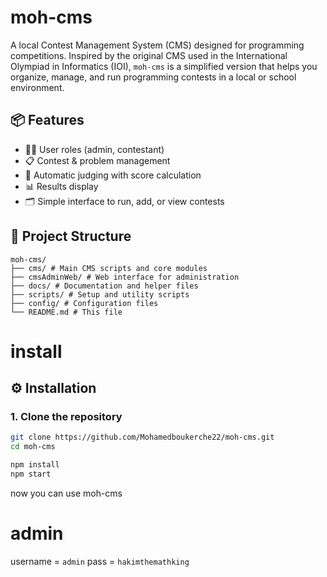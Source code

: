 # moh-cms

A local Contest Management System (CMS) designed for programming competitions. Inspired by the original CMS used in the International Olympiad in Informatics (IOI), `moh-cms` is a simplified version that helps you organize, manage, and run programming contests in a local or school environment.

## 📦 Features

- 🧑‍💻 User roles (admin, contestant)
- 📋 Contest & problem management
- 🧪 Automatic judging with score calculation
- 📊 Results display
- 🗂️ Simple interface to run, add, or view contests

## 📁 Project Structure

```
moh-cms/
├── cms/ # Main CMS scripts and core modules
├── cmsAdminWeb/ # Web interface for administration
├── docs/ # Documentation and helper files
├── scripts/ # Setup and utility scripts
├── config/ # Configuration files
└── README.md # This file
```
# install

## ⚙️ Installation

### 1. Clone the repository

```bash
git clone https://github.com/Mohamedboukerche22/moh-cms.git
cd moh-cms
```
```bash
npm install
npm start
```
now you can use moh-cms 
# admin
username = `admin`
pass = `hakimthemathking`


